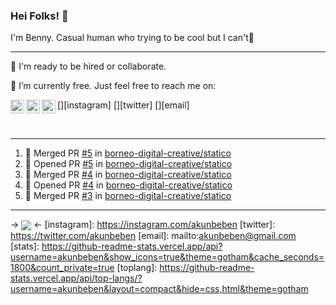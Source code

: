 ### Hei Folks! 👋

I'm Benny. Casual human who trying to be cool but I can't🤣

---
👯 I'm ready to be hired or collaborate.

🔭 I’m currently free. Just feel free to reach me on:

[<img align="left" target="_blank" alt="akunbeben | Instagram" width="22px" src="https://cdn.jsdelivr.net/npm/simple-icons@v3/icons/instagram.svg" />][instagram]
[<img align="left" target="_blank" alt="akunbeben | Twitter" width="22px" src="https://cdn.jsdelivr.net/npm/simple-icons@v3/icons/twitter.svg" />][twitter]
[<img align="left" target="_blank" alt="akunbeben | Google Mail" width="22px" src="https://cdn.jsdelivr.net/npm/simple-icons@v3/icons/gmail.svg" />][email]

<br/>

---

<!--START_SECTION:activity-->
1. 🎉 Merged PR [#5](https://github.com/borneo-digital-creative/statico/pull/5) in [borneo-digital-creative/statico](https://github.com/borneo-digital-creative/statico)
2. 💪 Opened PR [#5](https://github.com/borneo-digital-creative/statico/pull/5) in [borneo-digital-creative/statico](https://github.com/borneo-digital-creative/statico)
3. 🎉 Merged PR [#4](https://github.com/borneo-digital-creative/statico/pull/4) in [borneo-digital-creative/statico](https://github.com/borneo-digital-creative/statico)
4. 💪 Opened PR [#4](https://github.com/borneo-digital-creative/statico/pull/4) in [borneo-digital-creative/statico](https://github.com/borneo-digital-creative/statico)
5. 🎉 Merged PR [#3](https://github.com/borneo-digital-creative/statico/pull/3) in [borneo-digital-creative/statico](https://github.com/borneo-digital-creative/statico)
<!--END_SECTION:activity-->

---
-> <a href="https://github.com/akunbeben"><img align="center" src="https://github-readme-stats.vercel.app/api?username=akunbeben&show_icons=true&theme=gotham&cache_seconds=1800&count_private=true" /></a> <-
[instagram]: https://instagram.com/akunbeben
[twitter]: https://twitter.com/akunbeben
[email]: mailto:akunbeben@gmail.com
[stats]: https://github-readme-stats.vercel.app/api?username=akunbeben&show_icons=true&theme=gotham&cache_seconds=1800&count_private=true
[toplang]: https://github-readme-stats.vercel.app/api/top-langs/?username=akunbeben&layout=compact&hide=css,html&theme=gotham
